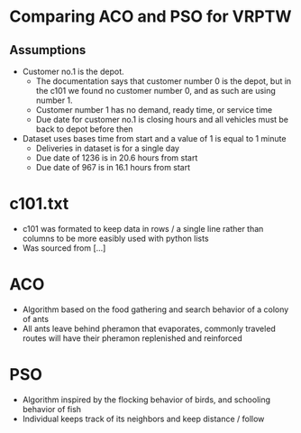 # Comparing ACO and PSO for VRPTW

## Assumptions
- Customer no.1 is the depot.
  - The documentation says that customer number 0 is the depot, but in the c101 we found no customer number 0, and as such are using number 1.
  - Customer number 1 has no demand, ready time, or service time
  - Due date for customer no.1 is closing hours and all vehicles must be back to depot before then
- Dataset uses bases time from start and a value of 1 is equal to 1 minute
  - Deliveries in dataset is for a single day
  - Due date of 1236 is in 20.6 hours from start
  - Due date of 967 is in 16.1 hours from start

# c101.txt
- c101 was formated to keep data in rows / a single line rather than columns to be more easibly used with python lists
- Was sourced from [...]

# ACO
- Algorithm based on the food gathering and search behavior of a colony of ants
- All ants leave behind pheramon that evaporates, commonly traveled routes will have their pheramon replenished and reinforced

# PSO
- Algorithm inspired by the flocking behavior of birds, and schooling behavior of fish
- Individual keeps track of its neighbors and keep distance / follow
